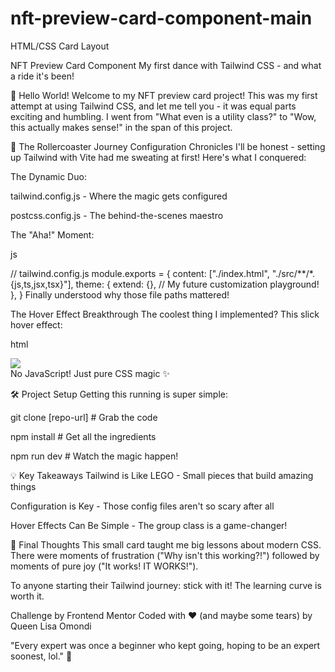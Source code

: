# nft-preview-card-component-main
 HTML/CSS Card Layout


 
NFT Preview Card Component
My first dance with Tailwind CSS - and what a ride it's been!

👋 Hello World!
Welcome to my NFT preview card project! This was my first attempt at using Tailwind CSS, and let me tell you - it was equal parts exciting and humbling. I went from "What even is a utility class?" to "Wow, this actually makes sense!" in the span of this project.

🎢 The Rollercoaster Journey
Configuration Chronicles
I'll be honest - setting up Tailwind with Vite had me sweating at first! Here's what I conquered:

The Dynamic Duo:

tailwind.config.js - Where the magic gets configured

postcss.config.js - The behind-the-scenes maestro

The "Aha!" Moment:

js

// tailwind.config.js
module.exports = {
  content: ["./index.html", "./src/**/*.{js,ts,jsx,tsx}"],
  theme: {
    extend: {}, // My future customization playground!
  },
}
Finally understood why those file paths mattered!

The Hover Effect Breakthrough
The coolest thing I implemented? This slick hover effect:

html
<div class="group">
  <img src="nft-image.jpg">
  <div class="opacity-0 group-hover:opacity-100">
  </div>
</div>
No JavaScript! Just pure CSS magic ✨

🛠️ Project Setup
Getting this running is super simple:

git clone [repo-url] # Grab the code

npm install # Get all the ingredients

npm run dev # Watch the magic happen!

💡 Key Takeaways
Tailwind is Like LEGO - Small pieces that build amazing things

Configuration is Key - Those config files aren't so scary after all

Hover Effects Can Be Simple - The group class is a game-changer!

🎉 Final Thoughts
This small card taught me big lessons about modern CSS. There were moments of frustration ("Why isn't this working?!") followed by moments of pure joy ("It works! IT WORKS!").

To anyone starting their Tailwind journey: stick with it! The learning curve is worth it.

Challenge by Frontend Mentor
Coded with ❤️ (and maybe some tears) by Queen Lisa Omondi

"Every expert was once a beginner who kept going, hoping to be an expert soonest, lol." 🚀

